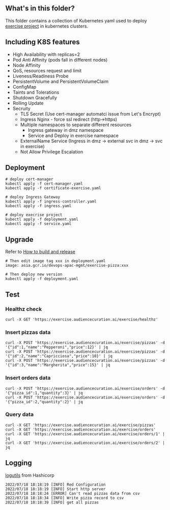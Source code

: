 
## What's in this folder?

This folder contains a collection of Kubernetes yaml used to deploy [exercise project](https://github.com/wadexu007/geekbang_go/tree/main/httpserver3) in kubernetes clusters. 

## Including K8S features
* High Availability with replicas=2
* Pod Anti Affinity (pods fall in different nodes)
* Node Affinity
* QoS, resources request and limit
* Liveness/Readiness Probe
* PersistentVolume and PersistentVolumeClaim
* ConfigMap
* Taints and Tolerations
* Shutdown Gracefully
* Rolling Update
* Secruity
   * TLS Secret (Use cert-manager automatci issue from Let's Encrypt)
   * Ingress Nginx - force ssl redirect (http->https)
   * Multiple namespaces to separate different resources
     * Ingress gateway in dmz namespace
     * Service and Deploy in exercise namespace
   * ExternalName Service (Ingress in dmz -> external svc in dmz -> svc in exercise)
   * Not Allow Privilege Escalation

## Deployment
```
# deploy cert-manager
kubectl apply -f cert-manager.yaml
kubectl apply -f certificate-exercise.yaml

# deploy Ingress Gateway
kubectl apply -f ingress-controller.yaml
kubectl apply -f ingress.yaml

# deploy execrise project
kubectl apply -f deployment.yaml
kubectl apply -f service.yaml
```

## Upgrade
Refer to [How to build and release](https://github.com/wadexu007/geekbang_go/tree/main/httpserver3#how-to-build-and-release)
```
# Then edit image tag xxx in deployment.yaml
image: asia.gcr.io/devops-apac-mgmt/exercise-pizza:xxx

# Then deploy new version
kubectl apply -f deployment.yaml
```

## Test
### Healthz check
```
curl -X GET 'https://exercise.audiencecuration.ai/exercise/healthz'
```

### Insert pizzas data
```
curl -X POST 'https://exercise.audiencecuration.ai/exercise/pizzas' -d '{"id":1,"name":"Pepperoni","price":12}' | jq
curl -X POST 'https://exercise.audiencecuration.ai/exercise/pizzas' -d '{"id":2,"name":"Capricciosa","price":10}' | jq
curl -X POST 'https://exercise.audiencecuration.ai/exercise/pizzas' -d '{"id":3,"name":"Margherita","price":15}' | jq
```

### Insert orders data
```
curl -X POST 'https://exercise.audiencecuration.ai/exercise/orders' -d '{"pizza_id":1,"quantity":3}' | jq
curl -X POST 'https://exercise.audiencecuration.ai/exercise/orders' -d '{"pizza_id":2,"quantity":2}' | jq
```

### Query data
```
curl -X GET 'https://exercise.audiencecuration.ai/exercise/pizzas'
curl -X GET 'https://exercise.audiencecuration.ai/exercise/orders'
curl -X GET 'https://exercise.audiencecuration.ai/exercise/orders/1' | jq 
curl -X GET 'https://exercise.audiencecuration.ai/exercise/orders/2' | jq
```

## Logging
[logutils](https://github.com/hashicorp/logutils) from Hashicorp
```
2022/07/18 18:18:19 [INFO] Red Configuration
2022/07/18 18:18:19 [INFO] Start http server
2022/07/18 18:18:24 [ERROR] Can't read pizzas data from csv
2022/07/18 18:18:34 [INFO] Write pizza record to csv
2022/07/18 18:18:39 [INFO] get all pizzas
```
